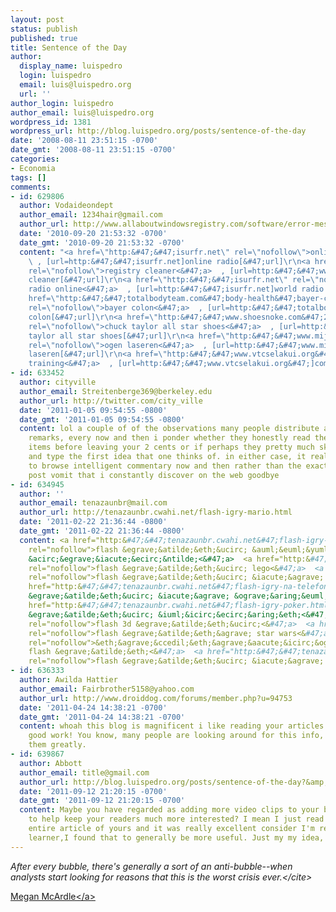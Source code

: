 ```yaml
---
layout: post
status: publish
published: true
title: Sentence of the Day
author:
  display_name: luispedro
  login: luispedro
  email: luis@luispedro.org
  url: ''
author_login: luispedro
author_email: luis@luispedro.org
wordpress_id: 1381
wordpress_url: http://blog.luispedro.org/posts/sentence-of-the-day
date: '2008-08-11 23:51:15 -0700'
date_gmt: '2008-08-11 23:51:15 -0700'
categories:
- Economia
tags: []
comments:
- id: 629806
  author: Vodaideondept
  author_email: 1234hair@gmail.com
  author_url: http://www.allaboutwindowsregistry.com/software/error-messages-%e2%80%93-fix-windows-registry-to-save-your-system/
  date: '2010-09-20 21:53:32 -0700'
  date_gmt: '2010-09-20 21:53:32 -0700'
  content: "<a href=\"http:&#47;&#47;isurfr.net\" rel=\"nofollow\">online radio<&#47;a>
    \ , [url=http:&#47;&#47;isurfr.net]online radio[&#47;url]\r\n<a href=\"http:&#47;&#47;www.registry1000.com&#47;\"
    rel=\"nofollow\">registry cleaner<&#47;a>  , [url=http:&#47;&#47;www.registry1000.com&#47;]registry
    cleaner[&#47;url]\r\n<a href=\"http:&#47;&#47;isurfr.net\" rel=\"nofollow\">world
    radio online<&#47;a>  , [url=http:&#47;&#47;isurfr.net]world radio online[&#47;url]\r\n<a
    href=\"http:&#47;&#47;totalbodyteam.com&#47;body-health&#47;bayer-colon-health&#47;\"
    rel=\"nofollow\">bayer colon<&#47;a>  , [url=http:&#47;&#47;totalbodyteam.com&#47;body-health&#47;bayer-colon-health&#47;]bayer
    colon[&#47;url]\r\n<a href=\"http:&#47;&#47;www.shoesnoke.com&#47;2010&#47;05&#47;09&#47;chuck-taylor-all-star-shoes-%e2%80%93-legacy-of-style-performance&#47;\"
    rel=\"nofollow\">chuck taylor all star shoes<&#47;a>  , [url=http:&#47;&#47;www.shoesnoke.com&#47;2010&#47;05&#47;09&#47;chuck-taylor-all-star-shoes-%e2%80%93-legacy-of-style-performance&#47;]chuck
    taylor all star shoes[&#47;url]\r\n<a href=\"http:&#47;&#47;www.mijnooglaseren.com&#47;\"
    rel=\"nofollow\">ogen laseren<&#47;a>  , [url=http:&#47;&#47;www.mijnooglaseren.com&#47;]ogen
    laseren[&#47;url]\r\n<a href=\"http:&#47;&#47;www.vtcselakui.org&#47;\" rel=\"nofollow\">computer
    training<&#47;a>  , [url=http:&#47;&#47;www.vtcselakui.org&#47;]computer training[&#47;url]"
- id: 633452
  author: cityville
  author_email: Streitenberge369@berkeley.edu
  author_url: http://twitter.com/city_ville
  date: '2011-01-05 09:54:55 -0800'
  date_gmt: '2011-01-05 09:54:55 -0800'
  content: lol a couple of of the observations many people distribute are such stoner
    remarks, every now and then i ponder whether they honestly read the stories and
    items before leaving your 2 cents or if perhaps they pretty much skim the titles
    and type the first idea that one thinks of. in either case, it really is good
    to browse intelligent commentary now and then rather than the exact same, classic
    post vomit that i constantly discover on the web goodbye
- id: 634945
  author: ''
  author_email: tenazaunbr@mail.com
  author_url: http://tenazaunbr.cwahi.net/flash-igry-mario.html
  date: '2011-02-22 21:36:44 -0800'
  date_gmt: '2011-02-22 21:36:44 -0800'
  content: <a href="http:&#47;&#47;tenazaunbr.cwahi.net&#47;flash-igry-dlya-devochek-vinks.html"
    rel="nofollow">flash &egrave;&atilde;&eth;&ucirc; &auml;&euml;&yuml; &auml;&aring;&acirc;&icirc;&divide;&aring;&ecirc;
    &acirc;&egrave;&iacute;&ecirc;&ntilde;<&#47;a>  <a href="http:&#47;&#47;tenazaunbr.cwahi.net&#47;flash-igry-lego.html"
    rel="nofollow">flash &egrave;&atilde;&eth;&ucirc; lego<&#47;a>  <a href="http:&#47;&#47;tenazaunbr.cwahi.net&#47;flash-igry-na-razdevanie.html"
    rel="nofollow">flash &egrave;&atilde;&eth;&ucirc; &iacute;&agrave; &eth;&agrave;&ccedil;&auml;&aring;&acirc;&agrave;&iacute;&egrave;&aring;<&#47;a>  <a
    href="http:&#47;&#47;tenazaunbr.cwahi.net&#47;flash-igry-na-telefon.html" rel="nofollow">flash
    &egrave;&atilde;&eth;&ucirc; &iacute;&agrave; &ograve;&aring;&euml;&aring;&ocirc;&icirc;&iacute;<&#47;a>  <a
    href="http:&#47;&#47;tenazaunbr.cwahi.net&#47;flash-igry-poker.html" rel="nofollow">flash
    &egrave;&atilde;&eth;&ucirc; &iuml;&icirc;&ecirc;&aring;&eth;<&#47;a>  <a href="http:&#47;&#47;tenazaunbr.cwahi.net&#47;flash-3d-igry.html"
    rel="nofollow">flash 3d &egrave;&atilde;&eth;&ucirc;<&#47;a>  <a href="http:&#47;&#47;tenazaunbr.cwahi.net&#47;flash-igra-star-wars.html"
    rel="nofollow">flash &egrave;&atilde;&eth;&agrave; star wars<&#47;a>  <a href="http:&#47;&#47;tenazaunbr.cwahi.net&#47;razrabotchik-flash-igr.html"
    rel="nofollow">&eth;&agrave;&ccedil;&eth;&agrave;&aacute;&icirc;&ograve;&divide;&egrave;&ecirc;
    flash &egrave;&atilde;&eth;<&#47;a>  <a href="http:&#47;&#47;tenazaunbr.cwahi.net&#47;flash-igry-na-russkom.html"
    rel="nofollow">flash &egrave;&atilde;&eth;&ucirc; &iacute;&agrave; &eth;&oacute;&ntilde;&ntilde;&ecirc;&icirc;&igrave;<&#47;a>
- id: 636333
  author: Awilda Hattier
  author_email: Fairbrother5158@yahoo.com
  author_url: http://www.droiddog.com/forums/member.php?u=94753
  date: '2011-04-24 14:38:21 -0700'
  date_gmt: '2011-04-24 14:38:21 -0700'
  content: whoah this blog is magnificent i like reading your articles. Keep up the
    good work! You know, many people are looking around for this info, you can aid
    them greatly.
- id: 639867
  author: Abbott
  author_email: title@gmail.com
  author_url: http://blog.luispedro.org/posts/sentence-of-the-day?&amp;
  date: '2011-09-12 21:20:15 -0700'
  date_gmt: '2011-09-12 21:20:15 -0700'
  content: Maybe you have regarded as adding more video clips to your blog articles
    to help keep your readers much more interested? I mean I just read through the
    entire article of yours and it was really excellent consider I'm really a visual
    learner,I found that to generally be more useful. Just my my idea, Good luck
---
```

<p><cite> After every bubble, there's generally a sort of an anti-bubble--when analysts start looking for reasons that this is the worst crisis ever.<&#47;cite></p>
<p><a href="http:&#47;&#47;meganmcardle.theatlantic.com&#47;archives&#47;2008&#47;08&#47;alta_mortgages_dont_panic.php">Megan McArdle<&#47;a></p>
